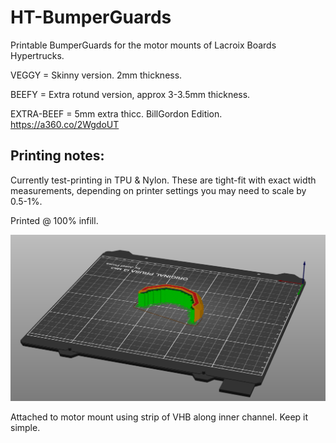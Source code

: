 # HT-BumperGuards
Printable BumperGuards for the motor mounts of Lacroix Boards Hypertrucks.

VEGGY = Skinny version. 2mm thickness. 

BEEFY = Extra rotund version, approx 3-3.5mm thickness. 


EXTRA-BEEF = 5mm extra thicc. BillGordon Edition.
https://a360.co/2WgdoUT


## Printing notes:
Currently test-printing in TPU & Nylon. These are tight-fit with exact width measurements, depending on printer settings you may need to scale by 0.5-1%. 

Printed @ 100% infill. 

<img src="docs/bumperguard-orientation.PNG" alt="Connection Example" style="width: 600px;"/>

Attached to motor mount using strip of VHB along inner channel. Keep it simple.
